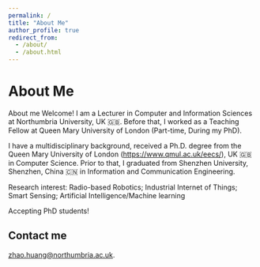 ```yaml
---
permalink: /
title: "About Me"
author_profile: true
redirect_from: 
  - /about/
  - /about.html
---
```


About Me
======
About me
Welcome! I am a Lecturer in Computer and Information Sciences at Northumbria University, UK 🇬🇧. Before that, I worked as a Teaching Fellow at Queen Mary University of London (Part-time, During my PhD).

I have a multidisciplinary background, received a Ph.D. degree from the Queen Mary University of London (https://www.qmul.ac.uk/eecs/), UK 🇬🇧 in Computer Science. Prior to that, I graduated from Shenzhen University, Shenzhen, China 🇨🇳 in Information and Communication Engineering.

Research interest: 
Radio-based Robotics; Industrial Internet of Things; Smart Sensing; Artificial Intelligence/Machine learning

Accepting PhD students!

Contact me
------
zhao.huang@northumbria.ac.uk.
